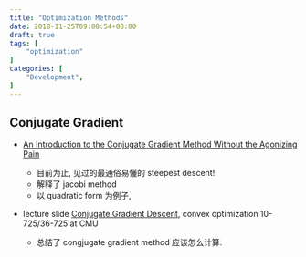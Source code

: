 ```yaml
---
title: "Optimization Methods"
date: 2018-11-25T09:08:54+08:00
draft: true
tags: [
    "optimization"
]
categories: [
    "Development",
]
---
```


## Conjugate Gradient
- [An Introduction to the Conjugate Gradient Method Without the Agonizing Pain][1]
    * 目前为止, 见过的最通俗易懂的 steepest descent!
    * 解释了 jacobi method
    * 以 quadratic form 为例子,

- lecture slide [Conjugate Gradient Descent][2], convex optimization 10-725/36-725 at CMU
    * 总结了 congjugate gradient method 应该怎么计算.



[2]: http://www.cs.cmu.edu/~pradeepr/convexopt/Lecture_Slides/conjugate_direction_methods.pdf
[1]: https://www.cs.cmu.edu/~quake-papers/painless-conjugate-gradient.pdf

